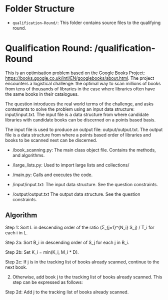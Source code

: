 # Folder Structure
- `qualification-Round/`: This folder contains source files to the qualifying round.

# Qualification Round: /qualification-Round

This is an optimisation problem based on the Google Books Project: https://books.google.co.uk/intl/EN/googlebooks/about.html. The project encounters a logistical challenge: the optimal way to scan millions of books from tens of thousands of libraries in the case where libraries often have the same books in their catalogues. 

The question introduces the real world terms of the challenge, and asks contestants to solve the problem using an input data structure:  input/input.txt. The input file is a data structure  from where candidate libraries with candidate books can be discerned on a points based basis.  

The input file is used to produce an output file: output/output.txt. The output file is a data structure from where a points based order of libraries and books to be scanned next can be discerned.

- /book_scanning.py: The main class object file. Contains the methods, and algorithms. 
- /large_lists.py: Used to import large lists and collections/
- /main.py: Calls and executes  the code.

- /input/input.txt: The input data structure. See the question constraints.
- /output/output.txt The output data structure. See the question constraints.




## Algorithm 

Step 1: Sort L in descending order of the ratio (Σ_{j=1}^{N_i} S_j) / T_i for each i in L.

Step 2a: Sort B_i in descending order of S_j for each j in B_i.

Step 2b: Set K_i = min(K_i, M_i * D).

Step 2c: If j is in the tracking list of books already scanned, continue to the next book.

2. Otherwise, add book j to the tracking list of books already scanned. This step can be expressed as follows:

Step 2d: Add j to the tracking list of books already scanned.


